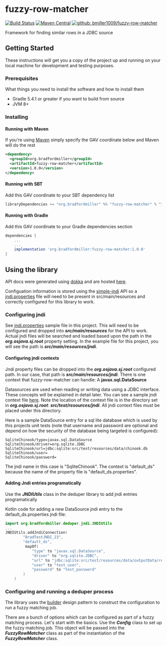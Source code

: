# fuzzy-row-matcher

[![Build Status](https://travis-ci.org/bmiller1009/fuzzy-row-matcher.svg?branch=master)](https://travis-ci.org/bmiller1009/fuzzy-row-matcher)
[![Maven Central](https://maven-badges.herokuapp.com/maven-central/org.bradfordmiller/fuzzy-row-matcher/badge.svg)](https://maven-badges.herokuapp.com/maven-central/org.bradfordmiller/fuzzy-row-matcher)
[![github: bmiller1009/fuzzy-row-matcher](https://img.shields.io/badge/github%3A-issues-blue.svg?style=flat-square)](https://github.com/bmiller1009/fuzzy-row-matcher/issues)

Framework for finding similar rows in a JDBC source

## Getting Started

These instructions will get you a copy of the project up and running on your local machine for development and testing purposes.

### Prerequisites

What things you need to install the software and how to install them

* Gradle 5.4.1 or greater if you want to build from source
* JVM 8+

### Installing

#### Running with Maven

If you're using [Maven](maven.apache.org) simply specify the GAV coordinate below and Maven will do the rest

```xml
<dependency>
  <groupId>org.bradfordmiller</groupId>
  <artifactId>fuzzy-row-matcher</artifactId>
  <version>1.0.0</version>
</dependency>
```

#### Running with SBT

Add this GAV coordinate to your SBT dependency list

```sbt
libraryDependencies += "org.bradfordmiller" %% "fuzzy-row-matcher" % "1.0.0"
```

#### Running with Gradle

Add this GAV coordinate to your Gradle dependencies section

```gradle
dependencies {
    ...
    ...
    implementation 'org.bradfordmiller:fuzzy-row-matcher:1.0.0'
}
```

## Using the library

API docs were generated using [dokka](https://github.com/Kotlin/dokka) and are hosted [here](https://bmiller1009.github.io/fuzzy-row-matcher/).

Configuation information is stored using the [simple-jndi](https://github.com/h-thurow/Simple-JNDI)
API so a [jndi.properties](https://github.com/bmiller1009/fuzzy-row-matcher/blob/master/src/test/resources/jndi.properties) file will need to be present
in src/main/resources and correctly configured for this library to work. 

### Configuring jndi
See [jndi.properties](https://github.com/bmiller1009/fuzzy-row-matcher/blob/master/src/test/resources/jndi.properties) sample file
in this project. This will need to be configured and dropped into **_src/main/resources_** for the API to work.  Actual jndi
files will be searched and loaded based upon the path in the **_org.osjava.sj.root_** property setting.  In the example file 
for this project, you will see the path is **_src/main/resources/jndi_**.  

#### Configuring jndi contexts
Jndi property files can be dropped into the **_org.osjava.sj.root_** configured path. In our case, that path is **_src/main/resources/jndi_**.  There is one context that fuzzy-row-matcher can handle:  A **javax.sql.DataSource**

Datasources are used when reading or writing data using a JDBC interface. These concepts will be explained in detail later. You can see a sample jndi context file [here](https://github.com/bmiller1009/fuzzy-row-matcher/blob/master/src/test/resources/jndi/default_ds.properties).  Note the location of the context file is in the directory set in **_org.osjava.sj.root_**:  **_src/test/resources/jndi_**.  All jndi context files must be placed under this directory.

Here is a sample DataSource entry for a sql lite database which is used by this projects unit tests (note that username and password are optional and depend on how the security of the database being targeted is configured):
```properties
SqliteChinook/type=javax.sql.DataSource  
SqliteChinook/driver=org.sqlite.JDBC  
SqliteChinook/url=jdbc:sqlite:src/test/resources/data/chinook.db  
SqliteChinook/user=  
SqliteChinook/password=
```

The jndi name in this case is "SqliteChinook".  The context is "default\_ds" because the name of the property file is "default_ds.properties".

#### Adding Jndi entries programatically

Use the **_JNDIUtils_** class in the deduper library to add jndi entries programatically

Kotlin code for adding a new DataSource jndi entry to the default_ds.properties jndi file:
```kotlin
import org.bradfordmiller.deduper.jndi.JNDIUtils  
...  
JNDIUtils.addJndiConnection(  
	    "BradTestJNDI_23",  
	    "default_ds",  
	     mapOf(  
		    "type" to "javax.sql.DataSource",  
		    "driver" to "org.sqlite.JDBC",  
		    "url" to "jdbc:sqlite:src/test/resources/data/outputData/real_estate.db",  
		    "user" to "test_user",  
		    "password" to "test_password"  
	    )  
    )  
```

### Configuring and running a deduper process

The library uses the [builder](https://www.baeldung.com/kotlin-builder-pattern) design pattern to construct the configuration to run a fuzzy matching job. 

There are a bunch of options which can be configured as part of a fuzzy matching process.  Let's start with the basics. Use the **_Config_** class to set up the fuzzy matching job.  This object will be passed into the **_FuzzyRowMatcher_** class as part of the instantiation of the **_FuzzyRowMatcher_** class.  

